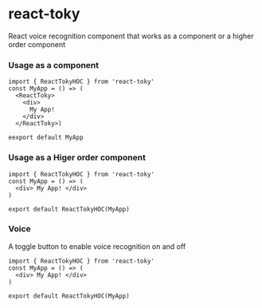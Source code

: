 # react-toky
React voice recognition component that works as a component or a higher order component

### Usage as a component
    import { ReactTokyHOC } from 'react-toky'
    const MyApp = () => (
      <ReactToky>
        <div>
          My App!
        </div>
      </ReactToky>)
    
    eexport default MyApp

### Usage as a Higer order component

    import { ReactTokyHOC } from 'react-toky'
    const MyApp = () => (
      <div> My App! </div>
    )

    export default ReactTokyHOC(MyApp)

### Voice
A toggle button to enable voice recognition on and off

    import { ReactTokyHOC } from 'react-toky'
    const MyApp = () => (
      <div> My App! </div>
    )

    export default ReactTokyHOC(MyApp)